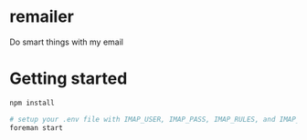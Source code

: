 remailer
========

Do smart things with my email


# Getting started

```bash
npm install

# setup your .env file with IMAP_USER, IMAP_PASS, IMAP_RULES, and IMAP_UID
foreman start
```
